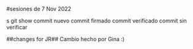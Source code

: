 #sesiones de 7 Nov 2022

s
git show
commit nuevo
commit firmado
commit verificado
commit sin verificar

##changes for JR##
Cambio hecho por Gina :) 
